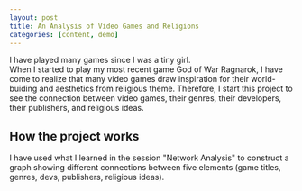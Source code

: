 ```yaml
---
layout: post
title: An Analysis of Video Games and Religions
categories: [content, demo]
---  
```


I have played many games since I was a tiny girl.  
When I started to play my most recent game God of War Ragnarok, I have come to realize that many video games draw inspiration for their world-buiding and aesthetics from religious theme. 
Therefore, I start this project to see the connection between video games, their genres, their developers, their publishers, and religious ideas.   

## How the project works 

I have used what I learned in the session "Network Analysis" to construct a graph showing different connections between five elements (game titles, genres, devs, publishers, religious ideas).
<!--more--

The tools I use: Excel, OpenRefine, Palladio.

## Making the spreadsheet in Excel

At this first step, I put on five categories: game titles, genres, developers, publishers, and religious ideas.
And then fill them all up.
The result is in this picture.

![Alt text]([https://assets.digitalocean.com/articles/alligator/boo.svg](https://drive.google.com/file/d/1wtst7OAOkS3WrIU1Gkw84zl1jgDuQfxg/view?usp=sharing)https://drive.google.com/file/d/1wtst7OAOkS3WrIU1Gkw84zl1jgDuQfxg/view?usp=sharing "Spreadsheet")
